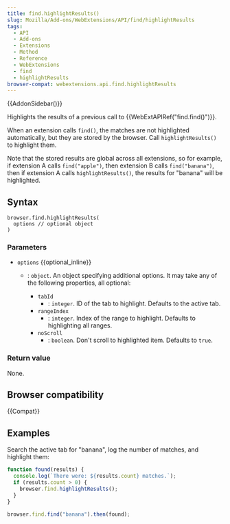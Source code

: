 ```yaml
---
title: find.highlightResults()
slug: Mozilla/Add-ons/WebExtensions/API/find/highlightResults
tags:
  - API
  - Add-ons
  - Extensions
  - Method
  - Reference
  - WebExtensions
  - find
  - highlightResults
browser-compat: webextensions.api.find.highlightResults
---
```


{{AddonSidebar()}}

Highlights the results of a previous call to {{WebExtAPIRef("find.find()")}}.

When an extension calls `find()`, the matches are not highlighted automatically, but they are stored by the browser. Call `highlightResults()` to highlight them.

Note that the stored results are global across all extensions, so for example, if extension A calls `find("apple")`, then extension B calls `find("banana")`, then if extension A calls `highlightResults()`, the results for "banana" will be highlighted.

## Syntax

```js-nolint
browser.find.highlightResults(
  options // optional object
)
```

### Parameters

- `options` {{optional_inline}}

  - : `object`. An object specifying additional options. It may take any of the following properties, all optional:

    - `tabId`
      - : `integer`. ID of the tab to highlight. Defaults to the active tab.
    - `rangeIndex`
      - : `integer`. Index of the range to highlight. Defaults to highlighting all ranges.
    - `noScroll`
      - : `boolean`. Don't scroll to highlighted item. Defaults to `true`.

### Return value

None.

## Browser compatibility

{{Compat}}

## Examples

Search the active tab for "banana", log the number of matches, and highlight them:

```js
function found(results) {
  console.log(`There were: ${results.count} matches.`);
  if (results.count > 0) {
    browser.find.highlightResults();
  }
}

browser.find.find("banana").then(found);
```
